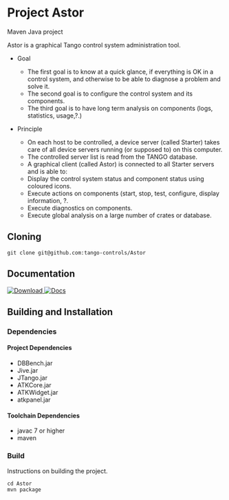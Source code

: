 # Project Astor

Maven Java project

Astor is a graphical Tango control system administration tool.

* Goal

    * The first goal is to know at a quick glance, if everything is OK in a control system, and otherwise to be able to diagnose a problem and solve it.
    * The second goal is to configure the control system and its components.
    * The third goal is to have long term analysis on components (logs, statistics, usage,?.)

* Principle

    * On each host to be controlled, a device server (called Starter) takes care of all device servers running (or supposed to) on this computer.
    * The controlled server list is read from the TANGO database.
    * A graphical client (called Astor) is connected to all Starter servers and is able to:
    * Display the control system status and component status using coloured icons.
    * Execute actions on components (start, stop, test, configure, display information, ?.
    * Execute diagnostics on components.
    * Execute global analysis on a large number of crates or database.

## Cloning

```
git clone git@github.com:tango-controls/Astor
```

## Documentation 

[ ![Download](https://api.bintray.com/packages/tango-controls/maven/Astor/images/download.svg) ](https://bintray.com/tango-controls/maven/Astor/_latestVersion)
[![Docs](https://img.shields.io/badge/Latest-Docs-orange.svg)](http://tango-controls.readthedocs.io/en/latest/tools-and-extensions/astor/index.html)


## Building and Installation

### Dependencies

#### Project Dependencies 

* DBBench.jar
* Jive.jar
* JTango.jar
* ATKCore.jar
* ATKWidget.jar
* atkpanel.jar
  

#### Toolchain Dependencies 

* javac 7 or higher
* maven
  

### Build


Instructions on building the project.

```
cd Astor
mvn package
```

